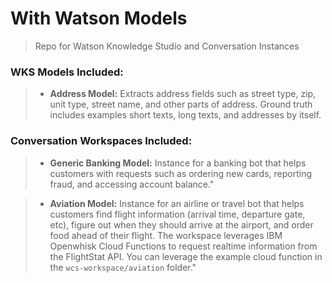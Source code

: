 # With Watson Models
> Repo for Watson Knowledge Studio and Conversation Instances

### WKS Models Included:
> * **Address Model:** Extracts address fields such as street type, zip, unit type, street name, and other parts of address. Ground truth includes examples short texts, long texts, and addresses by itself.


### Conversation Workspaces Included:
> * **Generic Banking Model:** Instance for a banking bot that helps customers with requests such as ordering new cards, reporting fraud, and accessing account balance."

> * **Aviation Model:** Instance for an airline or travel bot that helps customers find flight information (arrival time, departure gate, etc), figure out when they should arrive at the airport, and order food ahead of their flight. The workspace leverages IBM Openwhisk Cloud Functions to request realtime information from the FlightStat API. You can leverage the example cloud function in the `wcs-workspace/aviation` folder."
